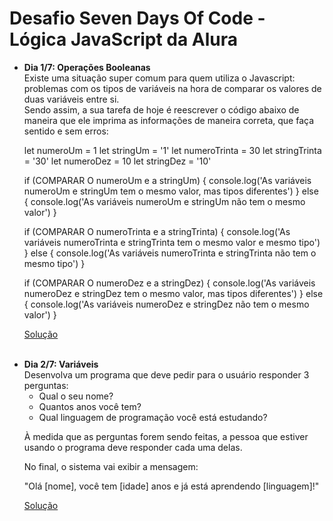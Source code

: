 # Desafio Seven Days Of Code - Lógica JavaScript da Alura
<ul>
<li> <strong>Dia 1/7: Operações Booleanas</strong> <br>
Existe uma situação super comum para quem utiliza o Javascript: problemas com os tipos de variáveis na hora de comparar os valores de duas variáveis entre si. <br>
Sendo assim, a sua tarefa de hoje é reescrever o código abaixo de maneira que ele imprima as informações de maneira correta, que faça sentido e sem erros:

let numeroUm = 1
let stringUm = '1'
let numeroTrinta = 30
let stringTrinta = '30'
let numeroDez = 10
let stringDez = '10'

if (COMPARAR O numeroUm e a stringUm) {
  console.log('As variáveis numeroUm e stringUm tem o mesmo valor, mas tipos diferentes')
} else {
  console.log('As variáveis numeroUm e stringUm não tem o mesmo valor')
}

if (COMPARAR O numeroTrinta e a stringTrinta) {
  console.log('As variáveis numeroTrinta e stringTrinta tem o mesmo valor e mesmo tipo')
} else {
  console.log('As variáveis numeroTrinta e stringTrinta não tem o mesmo tipo')
}

if (COMPARAR O numeroDez e a stringDez) {
  console.log('As variáveis numeroDez e stringDez tem o mesmo valor, mas tipos diferentes')
} else {
  console.log('As variáveis numeroDez e stringDez não tem o mesmo valor')
}
</li>

<a href='https://github.com/Kimberllin/SevenDaysOfCode_JS_alura/blob/main/L%C3%B3gica%20JS%201-7:%20Opera%C3%A7%C3%B5es%20Booleanas.js'> Solução </a>

<br>

<li> <strong>Dia 2/7: Variáveis</strong> <br>
Desenvolva um programa que deve pedir para o usuário responder 3 perguntas:

- Qual o seu nome?
- Quantos anos você tem?
- Qual linguagem de programação você está estudando?

À medida que as perguntas forem sendo feitas, a pessoa que estiver usando o programa deve responder cada uma delas.

No final, o sistema vai exibir a mensagem:

"Olá [nome], você tem [idade] anos e já está aprendendo [linguagem]!"
</li>
<a href='https://github.com/Kimberllin/SevenDaysOfCode_JS_alura/blob/main/L%C3%B3gica%20JS%202-7:%20Vari%C3%A1veis.js'> Solução </a>
</ul>

